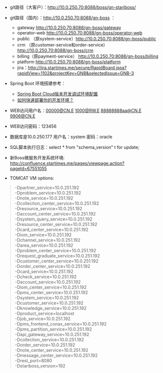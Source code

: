 
* git路径（大客户）：http://10.0.250.70:8088/boss/gn-stariboss/    
* git路径（国内）：http://10.0.250.70:8088/gn-boss ：
    * gateway http://10.0.250.70:8088/gn-boss/gateway
    * operator-web http://10.0.250.70:8088/gn-boss/operator-web
    * public （原system-service）http://10.0.250.70:8088/gn-boss/public
    * crm （原customer-service和order-service）http://10.0.250.70:8088/gn-boss/crm
    * billing（原payment-service） http://10.0.250.70:8088/gn-boss/billing
    * platform http://10.0.250.70:8088/gn-boss/platform
    * jira：http://jira.startimes.me/secure/RapidBoard.jspa?rapidView=1102&projectKey=GNB&selectedIssue=GNB-3

* Spring Boot 环境搭建参考：
    * [Spring Boot Cloud版本开发调试环境配置](http://confluence.startimes.me/pages/viewpage.action?pageId=75610601 "Spring Boot Cloud版本开发调试环境配置")
    * [如何快速部署你的开发环境？](http://confluence.startimes.me/pages/viewpage.action?pageId=76629387 "如何快速部署你的开发环境？")

* WEB访问用户名：00000@CN.E			1000@RW.E		88888888aa@CN.E 	9906@CN.E
* WEB访问密码：123456
* 数据库是10.0.250.177		用户名：system 密码：oracle
* SQL脚本执行日志：select * from "schema_version" t  for update;
* 新Boss微服务开发系统环境: http://confluence.startimes.me/pages/viewpage.action?pageId=67551055

















* TOMCAT VM options:
> -Dpartner_service=10.0.251.192   
> -Dproblem_service=10.0.251.192   
> -Dnote_service=10.0.251.192   
> -Dcollection_center_service=10.0.251.192   
> -Dresource_service=10.0.251.192   
> -Daccount_center_service=10.0.251.192   
> -Dsystem_query_service=10.0.251.192   
> -Dresource_center_service=10.0.251.192   
> -Dcard_center_service=10.0.251.192   
> -Diom_service=10.0.251.192   
> -Dchannel_service=10.0.251.192   
> -Darea_service=10.0.251.192   
> -Dproblem_center_service=10.0.251.192   
> -Drequest_graduate_service=10.0.251.192   
> -Dcustomer_center_service=10.0.251.192   
> -Dorder_center_service=10.0.251.192   
> -Dcard_service=10.0.251.192   
> -Dcheck_service=10.0.251.192   
> -Daccount_service=10.0.251.192   
> -Diom_center_service=10.0.251.192   
> -Dpms_center_service=10.0.251.192   
> -Dsystem_service=10.0.251.192   
> -Dcustomer_service=10.0.251.192   
> -Dknowledge_service=10.0.251.192   
> -Dproduct_service=localhost   
> -Djob_service=10.0.251.192   
> -Dpms_frontend_conax_service=10.0.251.192   
> -Dpms_partition_service=10.0.251.192   
> -Dapi_gateway_service=10.0.251.192   
> -Dcollection_service=10.0.251.192   
> -Dorder_service=10.0.251.192   
> -Dnote_center_service=10.0.251.192   
> -Dmessage_center_service=10.0.251.192   
> -Drest_port=8080   
> -Dstariboss_version=192










